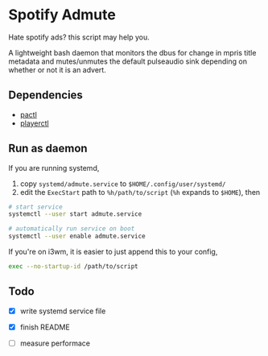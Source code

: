 # Spotify Admute

Hate spotify ads? this script may help you.

A lightweight bash daemon that monitors the dbus for change in mpris title metadata and mutes/unmutes the default pulseaudio sink depending on whether or not it is an advert.

## Dependencies

- [pactl](https://man.archlinux.org/man/pactl.1.en)
- [playerctl](https://github.com/altdesktop/playerctl)

## Run as daemon

If you are running systemd, 

1. copy `systemd/admute.service` to `$HOME/.config/user/systemd/`
2. edit the `ExecStart` path to `%h/path/to/script` (`%h` expands to `$HOME`), then

```bash
# start service
systemctl --user start admute.service

# automatically run service on boot
systemctl --user enable admute.service
```

If you're on i3wm, it is easier to just append this to your config,

```bash
exec --no-startup-id /path/to/script
```

## Todo

- [x] write systemd service file
- [x] finish README
- [ ] measure performace

